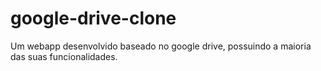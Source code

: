 # google-drive-clone
Um webapp desenvolvido baseado no google drive, possuindo a maioria das suas funcionalidades.
